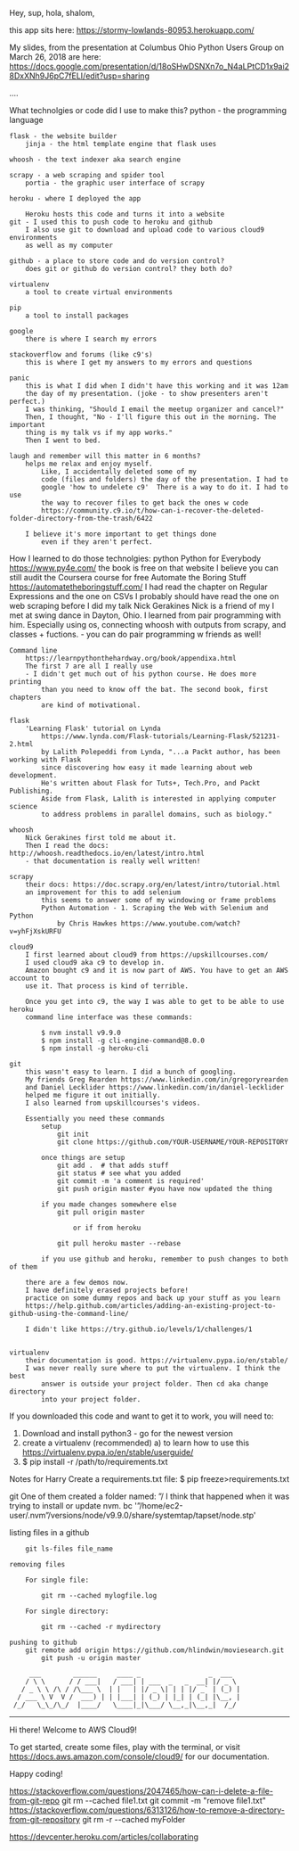 Hey, sup, hola, shalom,

this app sits here:
https://stormy-lowlands-80953.herokuapp.com/

My slides, from the presentation at Columbus Ohio Python Users Group 
    on March 26, 2018 are here:
https://docs.google.com/presentation/d/18oSHwDSNXn7o_N4aLPtCD1x9ai28DxXNh9J6pC7fELI/edit?usp=sharing

....

What technolgies or code did I use to make this?
    python - the programming language
    
    flask - the website builder
        jinja - the html template engine that flask uses
        
    whoosh - the text indexer aka search engine
    
    scrapy - a web scraping and spider tool
        portia - the graphic user interface of scrapy
        
    heroku - where I deployed the app 
    
        Heroku hosts this code and turns it into a website
    git - I used this to push code to heroku and github
        I also use git to download and upload code to various cloud9 environments
        as well as my computer
        
    github - a place to store code and do version control?
        does git or github do version control? they both do?
        
    virtualenv
        a tool to create virtual environments
        
    pip 
        a tool to install packages
    
    google
        there is where I search my errors
    
    stackoverflow and forums (like c9's)
        this is where I get my answers to my errors and questions
        
    panic
        this is what I did when I didn't have this working and it was 12am
        the day of my presentation. (joke - to show presenters aren't perfect.)
        I was thinking, "Should I email the meetup organizer and cancel?"
        Then, I thought, "No - I'll figure this out in the morning. The important
        thing is my talk vs if my app works."
        Then I went to bed. 
    
    laugh and remember will this matter in 6 months?
        helps me relax and enjoy myself. 
            Like, I accidentally deleted some of my
            code (files and folders) the day of the presentation. I had to 
            google 'how to undelete c9'  There is a way to do it. I had to use 
            the way to recover files to get back the ones w code
            https://community.c9.io/t/how-can-i-recover-the-deleted-folder-directory-from-the-trash/6422
            
        I believe it's more important to get things done 
            even if they aren't perfect.

How I learned to do those technolgies:
    python
        Python for Everybody https://www.py4e.com/
            the book is free on that website
            I believe you can still audit the Coursera course for free
        Automate the Boring Stuff    
            https://automatetheboringstuff.com/
            I had read the chapter on Regular Expressions and the one on CSVs
            I probably should have read the one on web scraping before I did my talk
        Nick Gerakines
            Nick is a friend of my I met at swing dance in Dayton, Ohio.
            I learned from pair programming with him. Especially using os,
            connecting whoosh with outputs from scrapy, and classes + fuctions.
            - you can do pair programming w friends as well!
        
    Command line
        https://learnpythonthehardway.org/book/appendixa.html
        The first 7 are all I really use
        - I didn't get much out of his python course. He does more printing 
            than you need to know off the bat. The second book, first chapters
            are kind of motivational.
        
    flask
        'Learning Flask' tutorial on Lynda
            https://www.lynda.com/Flask-tutorials/Learning-Flask/521231-2.html
            by Lalith Polepeddi from Lynda, "...a Packt author, has been working with Flask 
            since discovering how easy it made learning about web development.
            He's written about Flask for Tuts+, Tech.Pro, and Packt Publishing. 
            Aside from Flask, Lalith is interested in applying computer science 
            to address problems in parallel domains, such as biology."
        
    whoosh
        Nick Gerakines first told me about it.
        Then I read the docs: http://whoosh.readthedocs.io/en/latest/intro.html
        - that documentation is really well written!
    
    scrapy
        their docs: https://doc.scrapy.org/en/latest/intro/tutorial.html
        an improvement for this to add selenium
            this seems to answer some of my windowing or frame problems
            Python Automation - 1. Scraping the Web with Selenium and Python 
                by Chris Hawkes https://www.youtube.com/watch?v=yhFjXskURFU
    
    cloud9
        I first learned about cloud9 from https://upskillcourses.com/
        I used cloud9 aka c9 to develop in.
        Amazon bought c9 and it is now part of AWS. You have to get an AWS account to
        use it. That process is kind of terrible.
        
        Once you get into c9, the way I was able to get to be able to use heroku 
        command line interface was these commands:
            
            $ nvm install v9.9.0  
            $ npm install -g cli-engine-command@8.0.0 
            $ npm install -g heroku-cli 

    git
        this wasn't easy to learn. I did a bunch of googling.
        My friends Greg Rearden https://www.linkedin.com/in/gregoryrearden
        and Daniel Lecklider https://www.linkedin.com/in/daniel-lecklider
        helped me figure it out initially.
        I also learned from upskillcourses's videos.
       
        Essentially you need these commands
            setup
                git init
                git clone https://github.com/YOUR-USERNAME/YOUR-REPOSITORY
                
            once things are setup
                git add .  # that adds stuff 
                git status # see what you added
                git commit -m 'a comment is required'
                git push origin master #you have now updated the thing
                
            if you made changes somewhere else
                git pull origin master
                
                    or if from heroku
                    
                git pull heroku master --rebase
                
            if you use github and heroku, remember to push changes to both of them
            
        there are a few demos now. 
        I have definitely erased projects before!
        practice on some dummy repos and back up your stuff as you learn
        https://help.github.com/articles/adding-an-existing-project-to-github-using-the-command-line/
        
        I didn't like https://try.github.io/levels/1/challenges/1
        

    virtualenv
        their documentation is good. https://virtualenv.pypa.io/en/stable/
        I was never really sure where to put the virtualenv. I think the best 
            answer is outside your project folder. Then cd aka change directory
            into your project folder.
            
If you downloaded this code and want to get it to work, you will need to:
1) Download and install python3 - go for the newest version
2) create a virtualenv (recommended)
    a) to learn how to use this https://virtualenv.pypa.io/en/stable/userguide/
3) $ pip install -r /path/to/requirements.txt



Notes for Harry
Create a requirements.txt file:
    $ pip freeze>requirements.txt

git 
    One of them created a folder named: ”/
    I think that happened when it was trying to install or update nvm. bc
    '”/home/ec2-user/.nvm”/versions/node/v9.9.0/share/systemtap/tapset/node.stp'
   
   listing files in a github
   
        git ls-files file_name
        
    removing files
            
        For single file:
        
            git rm --cached mylogfile.log
        
        For single directory:
        
            git rm --cached -r mydirectory                          

    pushing to github
        git remote add origin https://github.com/hlindwin/moviesearch.git
            git push -u origin master

         ___        ______     ____ _                 _  ___  
        / \ \      / / ___|   / ___| | ___  _   _  __| |/ _ \ 
       / _ \ \ /\ / /\___ \  | |   | |/ _ \| | | |/ _` | (_) |
      / ___ \ V  V /  ___) | | |___| | (_) | |_| | (_| |\__, |
     /_/   \_\_/\_/  |____/   \____|_|\___/ \__,_|\__,_|  /_/ 
 ----------------------------------------------------------------- 


Hi there! Welcome to AWS Cloud9!

To get started, create some files, play with the terminal,
or visit https://docs.aws.amazon.com/console/cloud9/ for our documentation.

Happy coding!


https://stackoverflow.com/questions/2047465/how-can-i-delete-a-file-from-git-repo
git rm --cached file1.txt
git commit -m "remove file1.txt"
https://stackoverflow.com/questions/6313126/how-to-remove-a-directory-from-git-repository
git rm -r --cached myFolder



https://devcenter.heroku.com/articles/collaborating